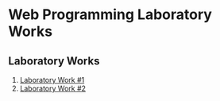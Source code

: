 # Web Programming Laboratory Works

## Laboratory Works

1. [Laboratory Work #1](https://github.com/eugencic/utm-pw/tree/main/lab1)
2. [Laboratory Work #2](https://github.com/eugencic/utm-pw/tree/main/lab2)